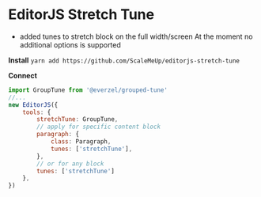 # EditorJS Stretch Tune
- added tunes to stretch block on the full width/screen
At the moment no additional options is supported

**Install**
`yarn add https://github.com/ScaleMeUp/editorjs-stretch-tune`

**Connect**
```js
import GroupTune from '@everzel/grouped-tune'
//...
new EditorJS({
    tools: {
        stretchTune: GroupTune,
        // apply for specific content block
        paragraph: {
            class: Paragraph,
            tunes: ['stretchTune'],
        },
        // or for any block
        tunes: ['stretchTune']
    },
})
```
